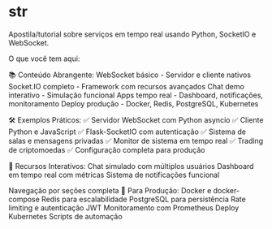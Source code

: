 # str
Apostila/tutorial sobre serviços em tempo real usando Python, SocketIO e WebSocket. 

O que você tem aqui:


📚 Conteúdo Abrangente:
WebSocket básico - Servidor e cliente nativos
Socket.IO completo - Framework com recursos avançados
Chat demo interativo - Simulação funcional
Apps tempo real - Dashboard, notificações, monitoramento
Deploy produção - Docker, Redis, PostgreSQL, Kubernetes

🛠️ Exemplos Práticos:
✅ Servidor WebSocket com Python asyncio
✅ Cliente Python e JavaScript
✅ Flask-SocketIO com autenticação
✅ Sistema de salas e mensagens privadas
✅ Monitor de sistema em tempo real
✅ Trading de criptomoedas
✅ Configuração completa para produção


🎯 Recursos Interativos:
Chat simulado com múltiplos usuários
Dashboard em tempo real com métricas
Sistema de notificações funcional


Navegação por seções completa
🚀 Para Produção:
Docker e docker-compose
Redis para escalabilidade
PostgreSQL para persistência
Rate limiting e autenticação JWT
Monitoramento com Prometheus
Deploy Kubernetes
Scripts de automação
